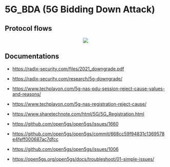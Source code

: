 # 5G_BDA (5G Bidding Down Attack)
## Protocol flows
<p align="center">
  <img src="https://github.com/SitrakaResearchAndPOC/fork_5G_bda1/blob/main/5g_bda.jpg">
</p>

## Documentations
* https://radix-security.com/files/2021_downgrade.pdf
* https://radix-security.com/research/5g-downgrade/
* https://www.techplayon.com/5g-nas-pdu-session-reject-cause-values-and-reasons/
* https://www.techplayon.com/5g-nas-registration-reject-cause/
* https://www.sharetechnote.com/html/5G/5G_Registration.html

* https://github.com/open5gs/open5gs/issues/1660
* https://github.com/open5gs/open5gs/commit/668cc59f94831c1369578e4feff000687ac7dfcc
* https://github.com/open5gs/open5gs/issues/1006
* https://open5gs.org/open5gs/docs/troubleshoot/01-simple-issues/

